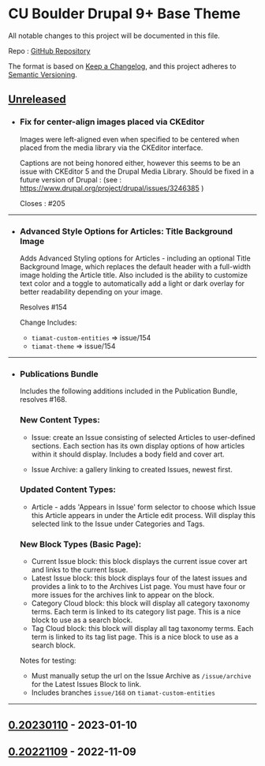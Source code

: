 # CU Boulder Drupal 9+ Base Theme

All notable changes to this project will be documented in this file.

Repo : [GitHub Repository](https://github.com/CuBoulder/tiamat-theme)

The format is based on [Keep a Changelog](https://keepachangelog.com/en/1.0.0/),
and this project adheres to [Semantic Versioning](https://semver.org/spec/v2.0.0.html).

## [Unreleased]

- ### Fix for center-align images placed via CKEditor
  Images were left-aligned even when specified to be centered when placed from the media library via the CKEditor interface.  
  
  Captions are not being honored either, however this seems to be an issue with CKEditor 5 and the Drupal Media Library.  Should be fixed in a future version of Drupal : (see : https://www.drupal.org/project/drupal/issues/3246385 ) 
  
  Closes : #205 
---

- ### Advanced Style Options for Articles: Title Background Image
  Adds Advanced Styling options for Articles - including an optional Title Background Image, which replaces the default header with a full-width image holding the Article title. Also included is the ability to customize text color and a toggle to automatically add a light or dark overlay for better readability depending on your image.
  
  Resolves #154 
  
  Change Includes:
  - `tiamat-custom-entities` => issue/154
  - `tiamat-theme` => issue/154
---

- ### Publications Bundle
  Includes the following additions included in the Publication Bundle, resolves #168.
  
  ### New Content Types:
  - Issue: create an Issue consisting of selected Articles to user-defined sections. Each section has its own display options of how articles within it should display. Includes a body field and cover art.
  
  - Issue Archive: a gallery linking to created Issues, newest first.
  
  ### Updated Content Types:
  - Article - adds 'Appears in Issue' form selector to choose which Issue this Article appears in under the Article edit process. Will display this selected link to the Issue under Categories and Tags.
  
  ### New Block Types (Basic Page):
  - Current Issue block: this block displays the current issue cover art and links to the current Issue.
  - Latest Issue block: this block displays four of the latest issues and provides a link to to the Archives List page. You must have four or more issues for the archives link to appear on the block.
  - Category Cloud block: this block will display all category taxonomy terms. Each term is linked to its category list page. This is a nice block to use as a search block.
  - Tag Cloud block: this block will display all tag taxonomy terms. Each term is linked to its tag list page. This is a nice block to use as a search block.
  
  Notes for testing:
  - Must manually setup the url on the Issue Archive as `/issue/archive` for the Latest Issues Block to link.
  - Includes branches `issue/168` on `tiamat-custom-entities`
---

## [0.20230110] - 2023-01-10

## [0.20221109] - 2022-11-09

[Unreleased]: https://github.com/CuBoulder/tiamat-theme/compare/0.20230110...HEAD

[0.20230110]: https://github.com/CuBoulder/tiamat-theme/compare/0.20221109...0.20230110

[0.20221109]: https://github.com/CuBoulder/tiamat-theme/compare/fc8e434945affda25ee2d8cf5c7c659c3ff0b7f4...0.20221109
